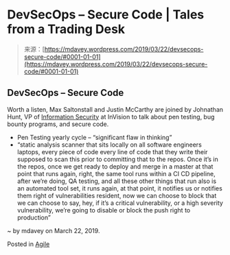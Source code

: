 <!--yml
category: 未分类
date: 2024-05-18 05:26:27
-->

# DevSecOps – Secure Code | Tales from a Trading Desk

> 来源：[https://mdavey.wordpress.com/2019/03/22/devsecops-secure-code/#0001-01-01](https://mdavey.wordpress.com/2019/03/22/devsecops-secure-code/#0001-01-01)

## DevSecOps – Secure Code

Worth a listen, Max Saltonstall and Justin McCarthy are joined by Johnathan Hunt, VP of [Information Security](https://www.strongdm.com/johnathan-hunt-invision/) at InVision to talk about pen testing, bug bounty programs, and secure code.

*   Pen Testing yearly cycle – “significant flaw in thinking”
*   “static analysis scanner that sits locally on all software engineers laptops, every piece of code every line of code that they write their supposed to scan this prior to committing that to the repos. Once it’s in the repos, once we get ready to deploy and merge in a master at that point that runs again, right, the same tool runs within a CI CD pipeline, after we’re doing, QA testing, and all these other things that run also is an automated tool set, it runs again, at that point, it notifies us or notifies them right of vulnerabilities resident, now we can choose to block that we can choose to say, hey, if it’s a critical vulnerability, or a high severity vulnerability, we’re going to disable or block the push right to production”

~ by mdavey on March 22, 2019.

Posted in [Agile](https://mdavey.wordpress.com/category/agile/)
